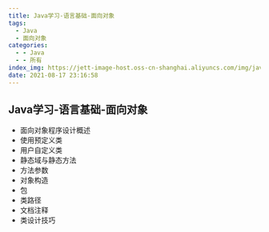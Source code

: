 ```yaml
---
title: Java学习-语言基础-面向对象
tags:
  - Java
  - 面向对象
categories:
  - - Java
  - - 所有
index_img: https://jett-image-host.oss-cn-shanghai.aliyuncs.com/img/java.png
date: 2021-08-17 23:16:58
---
```


## Java学习-语言基础-面向对象

- 面向对象程序设计概述
- 使用预定义类
- 用户自定义类
- 静态域与静态方法
- 方法参数
- 对象构造
- 包
- 类路径
- 文档注释
- 类设计技巧

